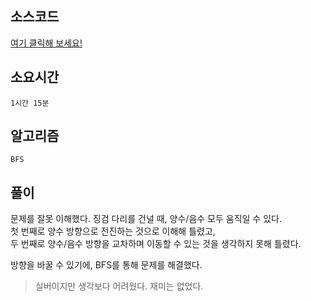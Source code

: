 ## 소스코드
[여기 클릭해 보세요!](https://github.com/BE-Archive/Algorithm-Study/blob/main/wnso-kim/Week_41/BOJ_1326_폴짝폴짝/BOJ_1326_폴짝폴짝.java)

## 소요시간
`1시간 15분`

## 알고리즘
`BFS`

## 풀이
문제를 잘못 이해했다. 징검 다리를 건널 때, 양수/음수 모두 움직일 수 있다.    
첫 번째로 양수 방향으로 전진하는 것으로 이해해 틀렸고,   
두 번째로 양수/음수 방향을 교차하며 이동할 수 있는 것을 생각하지 못해 틀렸다.   

방향을 바꿀 수 있기에, BFS를 통해 문제를 해결했다.

> 실버이지만 생각보다 어려웠다. 재미는 없었다.   

